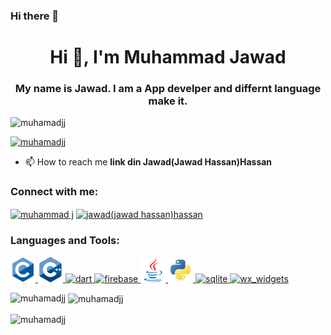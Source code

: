 ### Hi there 👋

<h1 align="center">Hi 👋, I'm Muhammad Jawad</h1>
<h3 align="center">My name is Jawad. I am a App develper and differnt language make it.</h3>

<p align="left"> <img src="https://komarev.com/ghpvc/?username=muhamadjj&label=Profile%20views&color=0e75b6&style=flat" alt="muhamadjj" /> </p>

<p align="left"> <a href="https://github.com/ryo-ma/github-profile-trophy"><img src="https://github-profile-trophy.vercel.app/?username=muhamadjj" alt="muhamadjj" /></a> </p>

- 📫 How to reach me **link din Jawad(Jawad Hassan)Hassan**

<h3 align="left">Connect with me:</h3>
<p align="left">
<a href="https://dev.to/muhammad j" target="blank"><img align="center" src="https://raw.githubusercontent.com/rahuldkjain/github-profile-readme-generator/master/src/images/icons/Social/devto.svg" alt="muhammad j" height="30" width="40" /></a>
<a href="https://linkedin.com/in/jawad(jawad hassan)hassan" target="blank"><img align="center" src="https://raw.githubusercontent.com/rahuldkjain/github-profile-readme-generator/master/src/images/icons/Social/linked-in-alt.svg" alt="jawad(jawad hassan)hassan" height="30" width="40" /></a>
</p>

<h3 align="left">Languages and Tools:</h3>
<p align="left"> <a href="https://www.cprogramming.com/" target="_blank" rel="noreferrer"> <img src="https://raw.githubusercontent.com/devicons/devicon/master/icons/c/c-original.svg" alt="c" width="40" height="40"/> </a> <a href="https://www.w3schools.com/cpp/" target="_blank" rel="noreferrer"> <img src="https://raw.githubusercontent.com/devicons/devicon/master/icons/cplusplus/cplusplus-original.svg" alt="cplusplus" width="40" height="40"/> </a> <a href="https://dart.dev" target="_blank" rel="noreferrer"> <img src="https://www.vectorlogo.zone/logos/dartlang/dartlang-icon.svg" alt="dart" width="40" height="40"/> </a> <a href="https://firebase.google.com/" target="_blank" rel="noreferrer"> <img src="https://www.vectorlogo.zone/logos/firebase/firebase-icon.svg" alt="firebase" width="40" height="40"/> </a> <a href="https://www.java.com" target="_blank" rel="noreferrer"> <img src="https://raw.githubusercontent.com/devicons/devicon/master/icons/java/java-original.svg" alt="java" width="40" height="40"/> </a> <a href="https://www.python.org" target="_blank" rel="noreferrer"> <img src="https://raw.githubusercontent.com/devicons/devicon/master/icons/python/python-original.svg" alt="python" width="40" height="40"/> </a> <a href="https://www.sqlite.org/" target="_blank" rel="noreferrer"> <img src="https://www.vectorlogo.zone/logos/sqlite/sqlite-icon.svg" alt="sqlite" width="40" height="40"/> </a> <a href="https://www.wxwidgets.org/" target="_blank" rel="noreferrer"> <img src="https://upload.wikimedia.org/wikipedia/commons/b/bb/WxWidgets.svg" alt="wx_widgets" width="40" height="40"/> </a> </p>

<p><img align="left" src="https://github-readme-stats.vercel.app/api/top-langs?username=muhamadjj&show_icons=true&locale=en&layout=compact" alt="muhamadjj" /></p>

<p>&nbsp;<img align="center" src="https://github-readme-stats.vercel.app/api?username=muhamadjj&show_icons=true&locale=en" alt="muhamadjj" /></p>

<p><img align="center" src="https://github-readme-streak-stats.herokuapp.com/?user=muhamadjj&" alt="muhamadjj" /></p>
